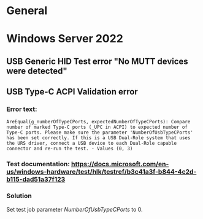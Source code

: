 # General

# Windows Server 2022

## **USB Generic HID Test** error "No MUTT devices were detected"

## **USB Type-C ACPI Validation** error

### Error text:
`AreEqual(g_numberOfTypeCPorts, expectedNumberOfTypeCPorts): Compare number of marked Type-C ports (_UPC in ACPI) to expected number of Type-C ports. Please make sure the parameter 'NumberOfUsbTypeCPorts' has been set correctly. If this is a USB Dual-Role system that uses the URS driver, connect a USB device to each Dual-Role capable connector and re-run the test. - Values (0, 3)`

### Test documentation: https://docs.microsoft.com/en-us/windows-hardware/test/hlk/testref/b3c41a3f-b844-4c2d-b115-dad51a37f123

### Solution
Set test job parameter _NumberOfUsbTypeCPorts_ to 0. 